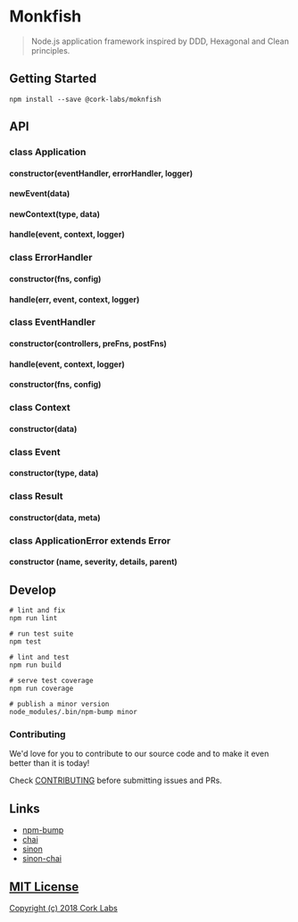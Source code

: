 # Monkfish

> Node.js application framework inspired by DDD, Hexagonal and Clean principles.


## Getting Started

```shell
npm install --save @cork-labs/moknfish
```



## API


### class Application

#### constructor(eventHandler, errorHandler, logger)

#### newEvent(data)

#### newContext(type, data)

#### handle(event, context, logger)


### class ErrorHandler

#### constructor(fns, config)

#### handle(err, event, context, logger)


### class EventHandler

#### constructor(controllers, preFns, postFns)

#### handle(event, context, logger)

#### constructor(fns, config)


### class Context

#### constructor(data)


### class Event

#### constructor(type, data)


### class Result

#### constructor(data, meta)


### class ApplicationError extends Error

#### constructor (name, severity, details, parent)


## Develop

```shell
# lint and fix
npm run lint

# run test suite
npm test

# lint and test
npm run build

# serve test coverage
npm run coverage

# publish a minor version
node_modules/.bin/npm-bump minor
```


### Contributing

We'd love for you to contribute to our source code and to make it even better than it is today!

Check [CONTRIBUTING](https://github.com/cork-labs/contributing/blob/master/CONTRIBUTING.md) before submitting issues and PRs.


## Links

- [npm-bump](https://www.npmjs.com/package/npm-bump)
- [chai](http://chaijs.com/api/)
- [sinon](http://sinonjs.org/)
- [sinon-chai](https://github.com/domenic/sinon-chai)


## [MIT License](LICENSE)

[Copyright (c) 2018 Cork Labs](http://cork-labs.mit-license.org/2018)
